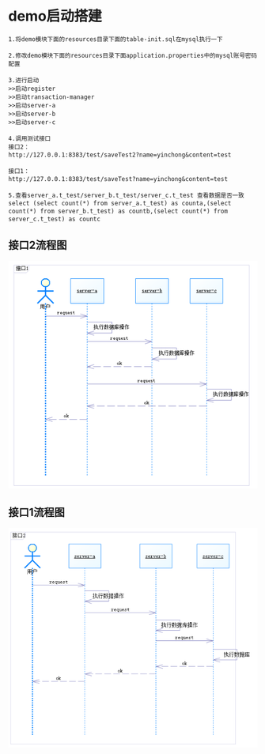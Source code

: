 # demo启动搭建

```
1.将demo模块下面的resources目录下面的table-init.sql在mysql执行一下

2.修改demo模块下面的resources目录下面application.properties中的mysql账号密码配置

3.进行启动
>>启动register
>>启动transaction-manager
>>启动server-a
>>启动server-b
>>启动server-c

4.调用测试接口
接口2：
http://127.0.0.1:8383/test/saveTest2?name=yinchong&content=test

接口1：
http://127.0.0.1:8383/test/saveTest?name=yinchong&content=test

5.查看server_a.t_test/server_b.t_test/server_c.t_test 查看数据是否一致
select (select count(*) from server_a.t_test) as counta,(select count(*) from server_b.t_test) as countb,(select count(*) from server_c.t_test) as countc 

```

## 接口2流程图
![](https://github.com/yinbucheng/mypic/blob/master/%E6%8E%A5%E5%8F%A31%E6%B5%81%E7%A8%8B.png?raw=true)

## 接口1流程图
![](https://github.com/yinbucheng/mypic/blob/master/%E6%8E%A5%E5%8F%A32.png?raw=true)